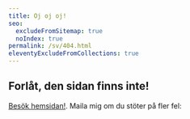 ```yaml
---
title: Oj oj oj!
seo:
  excludeFromSitemap: true
  noIndex: true
permalink: /sv/404.html
eleventyExcludeFromCollections: true
---
```


## Forlåt, den sidan finns inte!

[Besök hemsidan!](/). Maila mig om du stöter på fler fel: <a :href="'mailto:'.concat(atob('{{ settings.author.email | base64 }}'))" x-data x-text="atob('{{ settings.author.email | base64 }}')" class="email"></a>